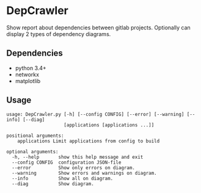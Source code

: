 # DepCrawler
Show report about dependencies between gitlab projects. Optionally can display 2 types of dependency diagrams.

## Dependencies
- python 3.4+
- networkx
- matplotlib

## Usage
```
usage: DepCrawler.py [-h] [--config CONFIG] [--error] [--warning] [--info] [--diag]
                     [applications [applications ...]]

positional arguments:
    applications Limit applications from config to build
    
optional arguments:
  -h, --help       show this help message and exit
  --config CONFIG  configuration JSON-file
  --error          Show only errors on diagram.
  --warning        Show errors and warnings on diagram.
  --info           Show all on diagram.
  --diag           Show diagram.
  ```